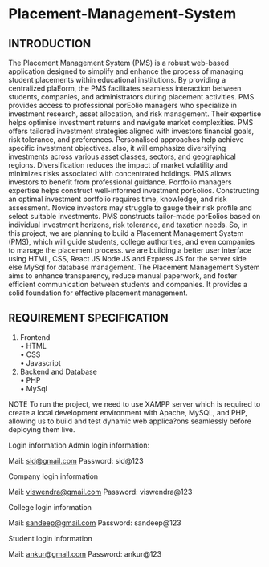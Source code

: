 # Placement-Management-System

INTRODUCTION
-------------
The Placement Management System (PMS) is a robust web-based
application designed to simplify and enhance the process of managing
student placements within educational institutions. By providing a
centralized plaEorm, the PMS facilitates seamless interaction between
students, companies, and administrators during placement activities.
PMS provides access to professional porEolio managers who specialize
in investment research, asset allocation, and risk management. Their
expertise helps optimise investment returns and navigate market
complexities. PMS offers tailored investment strategies aligned with
investors financial goals, risk tolerance, and preferences. Personalised
approaches help achieve specific investment objectives. also, it will
emphasize diversifying investments across various asset classes,
sectors, and geographical regions. Diversification reduces the impact
of market volatility and minimizes risks associated with concentrated
holdings.
PMS allows investors to benefit from professional guidance. Portfolio
managers expertise helps construct well-informed investment
porEolios. Constructing an optimal investment portfolio requires time,
knowledge, and risk assessment.
Novice investors may struggle to gauge their risk profile and select
suitable investments. PMS constructs tailor-made porEolios based on
individual investment horizons, risk tolerance, and taxation needs.
So, in this project, we are planning to build a Placement Management
System (PMS), which will guide students, college authorities, and even
companies to manage the placement process. we are building a better
user interface using HTML, CSS, React JS Node JS and Express JS for the
server side else MySql for database management.
The Placement Management System aims to enhance transparency,
reduce manual paperwork, and foster efficient communication between students and companies. It provides a solid foundation for
effective placement management.

REQUIREMENT SPECIFICATION
-------------------------
1. Frontend</br>
 • HTML</br>
 • CSS</br>
 • Javascript</br>
2. Backend and Database</br>
 • PHP</br>
 • MySql</br>

NOTE
To run the project, we need to use XAMPP server which is required to
create a local development environment with Apache, MySQL, and PHP, allowing us to build and test dynamic web applica?ons seamlessly
before deploying them live.

Login information
Admin login information:

Mail: sid@gmail.com
Password: sid@123

Company  login information

Mail: viswendra@gmail.com
Password: viswendra@123

College login information

Mail: sandeep@gmail.com
Password: sandeep@123

Student login information

Mail: ankur@gmail.com
Password: ankur@123
 ```

